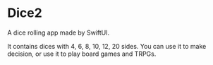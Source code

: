 # Dice2
A dice rolling app made by SwiftUI.

It contains dices with 4, 6, 8, 10, 12, 20 sides. You can use it to make decision, or use it to play board games and TRPGs.
